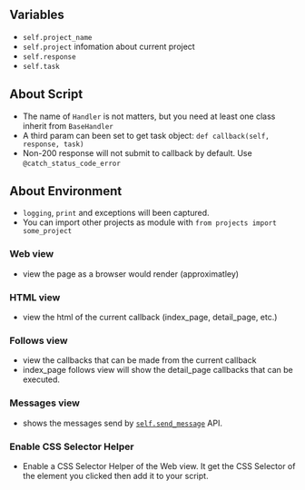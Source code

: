 Variables
---------
* `self.project_name`
* `self.project` infomation about current project
* `self.response`
* `self.task`

About Script
------------
* The name of `Handler` is not matters, but you need at least one class inherit from `BaseHandler`
* A third param can been set to get task object: `def callback(self, response, task)`
* Non-200 response will not submit to callback by default. Use `@catch_status_code_error` 

About Environment
-----------------
* `logging`, `print` and exceptions will been captured.
* You can import other projects as module with `from projects import some_project`

### Web view

* view the page as a browser would render (approximatley)

### HTML view

* view the html of the current callback (index_page, detail_page, etc.)

### Follows view

* view the callbacks that can be made from the current callback
* index_page follows view will show the detail_page callbacks that can be executed.

### Messages view

* shows the messages send by [`self.send_message`](apis/self.send_message) API.

### Enable CSS Selector Helper

* Enable a CSS Selector Helper of the Web view. It get the CSS Selector of the element you clicked then add it to your script.
